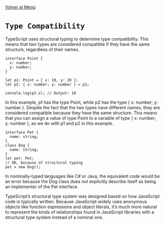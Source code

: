 [Volver al Menú](../root.md)

# `Type Compatibility`

TypeScript uses structural typing to determine type compatibility. This means that two types are considered compatible if they have the same structure, regardless of their names.

```
interface Point {
  x: number;
  y: number;
}

let p1: Point = { x: 10, y: 20 };
let p2: { x: number; y: number } = p1;

console.log(p2.x); // Output: 10
```

In this example, p1 has the type Point, while p2 has the type { x: number; y: number }. Despite the fact that the two types have different names, they are considered compatible because they have the same structure. This means that you can assign a value of type Point to a variable of type { x: number; y: number }, as we do with p1 and p2 in this example.


```
interface Pet {
  name: string;
}
class Dog {
  name: string;
}
let pet: Pet;
// OK, because of structural typing
pet = new Dog();
```

In nominally-typed languages like C# or Java, the equivalent code would be an error because the Dog class does not explicitly describe itself as being an implementer of the Pet interface.

TypeScript’s structural type system was designed based on how JavaScript code is typically written. Because JavaScript widely uses anonymous objects like function expressions and object literals, it’s much more natural to represent the kinds of relationships found in JavaScript libraries with a structural type system instead of a nominal one.